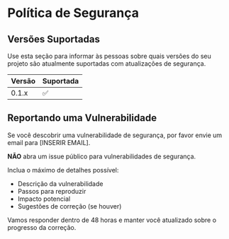# Política de Segurança

## Versões Suportadas

Use esta seção para informar às pessoas sobre quais versões do seu projeto são
atualmente suportadas com atualizações de segurança.

| Versão | Suportada          |
| ------- | ------------------ |
| 0.1.x   | :white_check_mark: |

## Reportando uma Vulnerabilidade

Se você descobrir uma vulnerabilidade de segurança, por favor envie um email para [INSERIR EMAIL]. 

**NÃO** abra um issue público para vulnerabilidades de segurança.

Inclua o máximo de detalhes possível:
- Descrição da vulnerabilidade
- Passos para reproduzir
- Impacto potencial
- Sugestões de correção (se houver)

Vamos responder dentro de 48 horas e manter você atualizado sobre o progresso da correção.
